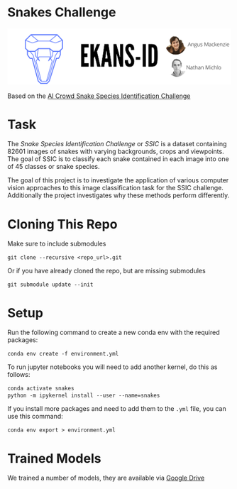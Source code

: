 # Snakes Challenge
![Banner](banner.png)

Based on the [AI Crowd Snake Species Identification Challenge](https://aicrowd.com/challenges/snake-species-identification-challenge)

# Task
The _Snake Species Identification Challenge_ or _SSIC_ is a dataset containing 82601 images of snakes with varying backgrounds, crops and viewpoints. The goal of SSIC is to classify each snake contained in each image into one of 45 classes or snake species.

The goal of this project is to investigate the application of various computer vision approaches to this image classification task for the SSIC challenge. Additionally the project investigates why these methods perform differently.

# Cloning This Repo

Make sure to include submodules
```
git clone --recursive <repo_url>.git
```

Or if you have already cloned the repo, but are missing submodules
```
git submodule update --init
```

# Setup
Run the following command to create a new conda env with the required packages:
```
conda env create -f environment.yml
```
To run jupyter notebooks you will need to add another kernel, do this as follows:
```
conda activate snakes
python -m ipykernel install --user --name=snakes
```

If you install more packages and need to add them to the `.yml` file, you can use this command:
```
conda env export > environment.yml
```

# Trained Models
We trained a number of models, they are available via [Google Drive](https://drive.google.com/drive/folders/1r1JVvd6E7hiZ2slUgI0UJ0JygGjYYj3M?usp=sharing)